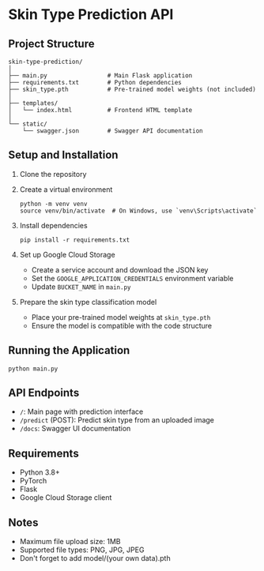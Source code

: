 # Skin Type Prediction API

## Project Structure
```
skin-type-prediction/
│
├── main.py                 # Main Flask application
├── requirements.txt        # Python dependencies
├── skin_type.pth           # Pre-trained model weights (not included)
│
├── templates/
│   └── index.html          # Frontend HTML template
│
└── static/
    └── swagger.json        # Swagger API documentation
```

## Setup and Installation

1. Clone the repository
2. Create a virtual environment
   ```
   python -m venv venv
   source venv/bin/activate  # On Windows, use `venv\Scripts\activate`
   ```

3. Install dependencies
   ```
   pip install -r requirements.txt
   ```

4. Set up Google Cloud Storage
   - Create a service account and download the JSON key
   - Set the `GOOGLE_APPLICATION_CREDENTIALS` environment variable
   - Update `BUCKET_NAME` in `main.py`

5. Prepare the skin type classification model
   - Place your pre-trained model weights at `skin_type.pth`
   - Ensure the model is compatible with the code structure

## Running the Application

```
python main.py
```

## API Endpoints

- `/`: Main page with prediction interface
- `/predict` (POST): Predict skin type from an uploaded image
- `/docs`: Swagger UI documentation

## Requirements

- Python 3.8+
- PyTorch
- Flask
- Google Cloud Storage client

## Notes

- Maximum file upload size: 1MB
- Supported file types: PNG, JPG, JPEG
- Don't forget to add model/(your own data).pth
